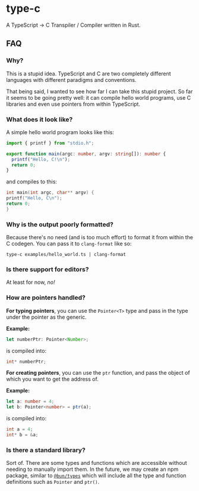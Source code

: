 # type-c
A TypeScript -> C Transpiler / Compiler written in Rust.

## FAQ

### Why?

This is a stupid idea. TypeScript and C are two completely different languages
with different paradigms and conventions.

That being said, I wanted to see how far I can take this stupid project. So far
it seems to be going pretty well: it can compile hello world programs, use C
libraries and even use pointers from within TypeScript.

### What does it look like?

A simple hello world program looks like this:

```typescript
import { printf } from "stdio.h";

export function main(argc: number, argv: string[]): number {
  printf("Hello, C!\n");
  return 0;
}
```
and compiles to this:
```c
int main(int argc, char** argv) {
printf("Hello, C\n");
return 0;
}
```

### Why is the output poorly formatted?
Because there's no need (and is too much effort) to format it from within the C
codegen. You can pass it to `clang-format` like so:
```
type-c examples/hello_world.ts | clang-format
```

### Is there support for editors?
At least for now, *no!*

### How are pointers handled?
**For typing pointers**, you can use the `Pointer<T>` type and pass in the type
under the pointer as the generic.

**Example:**
```typescript
let numberPtr: Pointer<Number>;
```
is compiled into:
```c
int* numberPtr;
```

**For creating pointers**, you can use the `ptr` function, and pass the object
of which you want to get the address of.

**Example:**
```typescript
let a: number = 4;
let b: Pointer<number> = ptr(a);
```
is compiled into:
```c
int a = 4;
int* b = &a;
```

### Is there a standard library?
Sort of. There are some types and functions which are accessible without
needing to manually import them. In the future, we may create an npm package,
similar to [`@bun/types`](https://github.com/oven-sh/bun/tree/main/packages/bun-types)
which will include all the type and function definitions such as `Pointer` and
`ptr()`.
